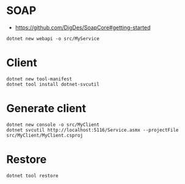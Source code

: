 # SOAP

- https://github.com/DigDes/SoapCore#getting-started

```
dotnet new webapi -o src/MyService
```

# Client

```
dotnet new tool-manifest
dotnet tool install dotnet-svcutil
```

# Generate client

```
dotnet new console -o src/MyClient
dotnet svcutil http://localhost:5116/Service.asmx --projectFile src/MyClient/MyClient.csproj
```

# Restore

```
dotnet tool restore
```